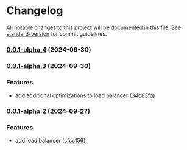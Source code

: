 # Changelog

All notable changes to this project will be documented in this file. See [standard-version](https://github.com/conventional-changelog/standard-version) for commit guidelines.

### [0.0.1-alpha.4](https://github.com/DIG-Network/dig-network-server/compare/v0.0.1-alpha.3...v0.0.1-alpha.4) (2024-09-30)

### [0.0.1-alpha.3](https://github.com/DIG-Network/dig-network-server/compare/v0.0.1-alpha.2...v0.0.1-alpha.3) (2024-09-30)


### Features

* add additional optimizations to load balancer ([34c83fd](https://github.com/DIG-Network/dig-network-server/commit/34c83fd7f2edb6b40862140d9624283e65f87a70))

### 0.0.1-alpha.2 (2024-09-27)


### Features

* add load balancer ([cfcc156](https://github.com/DIG-Network/dig-network-server/commit/cfcc15642eb4116a04f9da6d33354b3f3be8ac8e))
